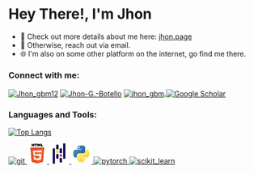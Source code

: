 # Hey There!, I'm Jhon

- 🦁 Check out more details about me here: [jhon.page](https://jgbotello.github.io/)
- 📮 Otherwise, reach out via email.
- 🌐 I'm also on some other platform on the internet, go find me there.

<h3 align="left">Connect with me:</h3>
<p align="left">
<a href="https://twitter.com/Jhon_gbm12" target="blank"><img align="center" src="https://upload.wikimedia.org/wikipedia/commons/5/53/X_logo_2023_original.svg" alt="Jhon_gbm12" height="30" width="40" /></a>
<a href="https://www.linkedin.com/in/jhongbotello/" target="blank"><img align="center" src="https://raw.githubusercontent.com/rahuldkjain/github-profile-readme-generator/master/src/images/icons/Social/linked-in-alt.svg" alt="Jhon-G.-Botello" height="30" width="40" /></a>

<a href="https://www.instagram.com/jhon_gbm/" target="blank">
  <img align="center" src="https://raw.githubusercontent.com/rahuldkjain/github-profile-readme-generator/master/src/images/icons/Social/instagram.svg" alt="jhon_gbm" height="30" width="40" />
</a>

<a href="https://scholar.google.com/citations?user=YOUR_GOOGLE_SCHOLAR_ID" target="_blank">
    <img align="center" src="https://upload.wikimedia.org/wikipedia/commons/c/c7/Google_Scholar_logo.svg" alt="Google Scholar" height="30" width="40" />
</a>
</p>

<h3 align="left">Languages and Tools:</h3>

<a href="https://github-readme-stats.vercel.app/api/top-langs/?username=jgbotello&layout=compact" target="_blank">
  <img src="https://github-readme-stats.vercel.app/api/top-langs/?username=jgbotello&layout=compact" alt="Top Langs" width="550" height="250">
</a>

<p align="left"> <a href="https://git-scm.com/" target="_blank" rel="noreferrer"> <img src="https://www.vectorlogo.zone/logos/git-scm/git-scm-icon.svg" alt="git" width="40" height="40"/> </a> <a href="https://www.w3.org/html/" target="_blank" rel="noreferrer"> <img src="https://raw.githubusercontent.com/devicons/devicon/master/icons/html5/html5-original-wordmark.svg" alt="html5" width="40" height="40"/> </a> <a href="https://pandas.pydata.org/" target="_blank" rel="noreferrer"> <img src="https://raw.githubusercontent.com/devicons/devicon/2ae2a900d2f041da66e950e4d48052658d850630/icons/pandas/pandas-original.svg" alt="pandas" width="40" height="40"/> </a> <a href="https://www.python.org" target="_blank" rel="noreferrer"> <img src="https://raw.githubusercontent.com/devicons/devicon/master/icons/python/python-original.svg" alt="python" width="40" height="40"/> </a> <a href="https://pytorch.org/" target="_blank" rel="noreferrer"> <img src="https://www.vectorlogo.zone/logos/pytorch/pytorch-icon.svg" alt="pytorch" width="40" height="40"/> </a> <a href="https://scikit-learn.org/" target="_blank" rel="noreferrer"> <img src="https://upload.wikimedia.org/wikipedia/commons/0/05/Scikit_learn_logo_small.svg" alt="scikit_learn" width="40" height="40"/> </a> </p>
